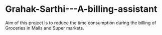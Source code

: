 # Grahak-Sarthi---A-billing-assistant
Aim of this project is to reduce the time consumption during the billing of Groceries in Malls and Super markets.
